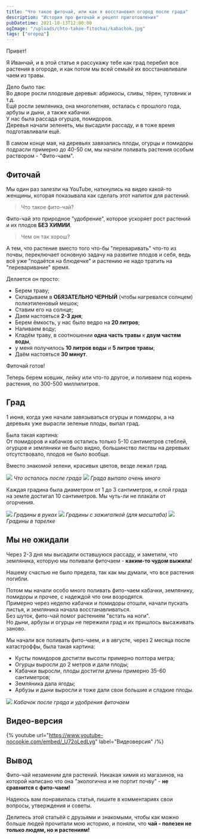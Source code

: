 ```yaml
---
title: "Что такое фиточай, или как я восстановил огород после града"
description: "История про фиточай и рецепт приготовления"
pubDatetime: 2021-10-13T12:00:00
ogImage: "/uploads/chto-takoe-fitochai/kabachok.jpg"
tags: ["огород"]
---
```


Привет!

Я Иванчай, и в этой статье я рассyкажу тебе как град перебил все растения в огороде, и как потом мы всей семьёй их восстанавливали чаем из травы.

Дело было так:  
Во дворе росли плодовые деревья: абрикосы, сливы, тёрен, тутовник и т.д.  
Ещё росли земляника, она многолетняя, осталась с прошлого года, арбузы и дыни, а также кабачки.  
У нас была рассада огурцов, помидоров.  
Деревья начали зеленеть, мы высадили рассаду, и в тоже время подготавливали ещё.

В самом конце мая, на деревьях завязались плоды, огурцы и помидоры подрасли примерно до 40-50 см, мы начали поливать растения особым раствором - "Фито-чаем".

## Фиточай

Мы один раз залезли на YouTube, наткнулись на видео какой-то женщины, которая показывала как сделать этот напиток для растений.

> Что такое фито-чай?

Фито-чай это природное "удобрение", которое ускоряет рост растений и их плодов **БЕЗ ХИМИИ**.

> Чем он так хорош?

А тем, что растение вместо того что-бы "переваривать" что-то из почвы, переключает основную задачу на развитие плодов и себя, ведь всё уже "подаётся на блюдечке" и растению не надо тратить на "переваривание" время.

Делается он просто:

- Берем траву;
- Складываем в **ОБЯЗАТЕЛЬНО ЧЕРНЫЙ** (чтобы нагревался солнцем) полиэтиленовый мешок;
- Ставим его на солнце;
- Даем настояться **2-3 дня**;
- Берем ёмкость, у наc было ведро на **20 литров**;
- Наливаем воду;
- Кладём траву, в соотношении **одна часть травы** к **двум частям воды**,
- у меня получилось **10 литров воды** и **5 литров травы**;
- Даём настояться **30 минут**.

Фиточай готов!

Теперь берем ковшик, лейку или что-то другое, и поливаем под корень растения, по 300-500 миллилитров.

## Град

1 июня, когда уже начали завязываться огурцы и помидоры, а на деревьях уже вырасли зеленые плоды, выпал град.

Была такая картина:  
От помидоров и кабачков остались только 5-10 сантиметров стеблей, огурцов и земляники не было видно, большинство листвы на деревьях отсутствовало, плодов не было вообще.

Вместо знакомой зелени, красивых цветов, везде лежал град.

![](/uploads/chto-takoe-fitochai/grad-i-chelovek.webp)
_Что осталось после града_
![](/uploads/chto-takoe-fitochai/kalosha-i-grad.webp)
_Града выпало очень много_

Каждая градина была диаметром от 1 до 3 сантиметров, и слой града на земле достигал 10 сантиметров.
Мы чуть-ли не плакали от огорчения.

![](/uploads/chto-takoe-fitochai/grad-i-ruki.webp)
_Градины в руках_
![](/uploads/chto-takoe-fitochai/grad-i-zhiga.webp)
_Градины с зажигалкой (для масштаба)_
![](/uploads/chto-takoe-fitochai/gradiny-v-tarelke.webp)
_Градины в тарелке_

## Мы не ожидали

Через 2-3 дня мы высадили оставшуюся рассаду, и заметили, что земляника, которую мы поливали фиточаем - **каким-то чудом выжила**!

Нашему счастью не было предела, так как мы думали, что все растения погибли.

Потом мы начали особо много поливать фито-чаем кабачки, землянику, помидоры и прочее, с надеждой что они возродятся.  
Примерно через неделю кабачки и помидоры отошли, начали пускать листья, и земляника начала восстанавливаться.  
Без шуток, фито-чай помог растениям "встать на ноги".  
Но дыни, арбузы и огурцы не пережили град и их пришлось высаживать заново.

Мы начали все поливать фито-чаем, и в августе, через 2 месяца после катастроффы, была такая картина:  
- Кусты помидоров достигли высоты примерно полтора метра;  
- Огурцы выросли до 2 метров и дали плоды;  
- Кабачки выросли, плоды достигли длины примерно 35-60 сантиметров;  
- Земляника дала ягоды;  
- Арбузы и дыни выросли и тоже дали свои большие и сладкие плоды.


![](/uploads/chto-takoe-fitochai/kabachok.jpg)
_Кабачок после града и удобрения фиточаем_

## Видео-версия

{% youtube url="https://www.youtube-nocookie.com/embed/_U72oLedLyg" label="Видеоверсия" /%}

## Вывод

Фито-чай незаменим для растений. Никакая химия из магазинов, на которой написано что она "экологична и не портит почву" - **не сравнится с фито-чаем!**

Надеюсь вам понравилась статья, пишите в комментариях свои
вопросы, утверждения и советы.

Делитесь этой статьёй с друзьями и знакомыми, чтобы как можно
больше людей прочитали мою историю, и поняли, что **чай - полезен не только людям, но и растениям!**
